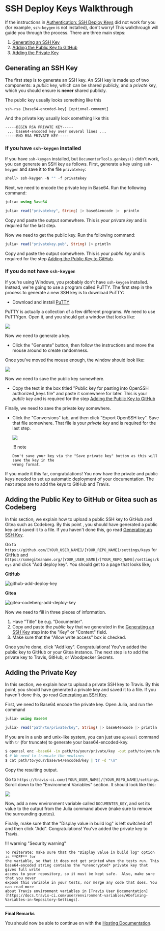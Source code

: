 # SSH Deploy Keys Walkthrough

If the instructions in [Authentication: SSH Deploy Keys](@ref) did not work for you (for example,
`ssh-keygen` is not installed), don't worry! This walkthrough will guide you through the
process. There are three main steps:

1. [Generating an SSH Key](@ref)
2. [Adding the Public Key to GitHub](@ref)
3. [Adding the Private Key](@ref)

## Generating an SSH Key

The first step is to generate an SSH key. An SSH key is made up of two components: a
*public* key, which can be shared publicly, and a *private* key, which you should ensure is
**never** shared publicly.

The public key usually looks something like this

```
ssh-rsa [base64-encoded-key] [optional-comment]
```

And the private key usually look something like this

```
-----BEGIN RSA PRIVATE KEY-----
 ... base64-encoded key over several lines ...
-----END RSA PRIVATE KEY-----
```

### If you have `ssh-keygen` installed

If you have `ssh-keygen` installed, but `DocumenterTools.genkeys()` didn't work, you can generate an
SSH key as follows. First, generate a key using `ssh-keygen` and save it to the file
`privatekey`:

```julia
shell> ssh-keygen -N "" -f privatekey
```

Next, we need to encode the private key in Base64. Run the following command:

```julia
julia> using Base64

julia> read("privatekey", String) |> base64encode |>  println
```

Copy and paste the output somewhere. This is your *private key* and is required for the last step.

Now we need to get the public key. Run the following command:

```julia
julia> read("privatekey.pub", String) |> println
```

Copy and paste the output somewhere. This is your *public key* and is required for the step
[Adding the Public Key to GitHub](@ref).

### If you do not have `ssh-keygen`

If you're using Windows, you probably don't have `ssh-keygen` installed. Instead, we're
going to use a program called PuTTY. The first step in the process to generate a new SSH key
is to download PuTTY:

* Download and install [PuTTY](https://www.chiark.greenend.org.uk/~sgtatham/putty/)

PuTTY is actually a collection of a few different programs. We need to use PuTTYgen. Open
it, and you should get a window that looks like:

![](puttygen.png)

Now we need to generate a key.

* Click the "Generate" button, then follow the instructions and move the mouse around to
  create randomness.

Once you've moved the mouse enough, the window should look like:

![](puttygen-generated.png)

Now we need to save the public key somewhere.

* Copy the text in the box titled "Public key for pasting into OpenSSH authorized_keys file"
  and paste it somewhere for later. This is your *public key* and is required for the step
  [Adding the Public Key to GitHub](@ref)

Finally, we need to save the private key somewhere.

* Click the "Conversions" tab, and then click "Export OpenSSH key". Save that file
  somewhere. That file is your *private key* and is required for the last step.

  ![](puttygen-export-private-key.png)

  !!! note

      Don't save your key via the "Save private key" button as this will save the key in the
      wrong format.

If you made it this far, congratulations! You now have the private and public keys needed to
set up automatic deployment of your documentation. The next steps are to add the keys to
GitHub and Travis.


## Adding the Public Key to GitHub or Gitea such as Codeberg

In this section, we explain how to upload a public SSH key to GitHub and Gitea such as Codeberg. By this point
, you should have generated a public key and saved it to a file. If you haven't done this, go read
[Generating an SSH Key](@ref).

Go to `https://github.com/[YOUR_USER_NAME]/[YOUR_REPO_NAME]/settings/keys` for GitHub and `https://somegiteaname.org/[YOUR_USER_NAME]/[YOUR_REPO_NAME]/settings/keys` and click "Add
deploy key". You should get to a page that looks like,:

**GitHub**

![github-add-deploy-key](github-add-deploy-key.png)

**Gitea**

![gitea-codeberg-add-deploy-key](gitea-codeberg-add-deploy-key.png)

Now we need to fill in three pieces of information.

1. Have "Title" be e.g. "Documenter".
2. Copy and paste the *public key* that we generated in the [Generating an SSH Key](@ref)
   step into the "Key" or "Content" field.
3. Make sure that the "Allow write access" box is checked.

Once you're done, click "Add key". Congratulations! You've added the public key
to GitHub or your Gitea instance. The next step is to add the private key to Travis, GitHub, or 
Woodpecker Secrets.

## Adding the Private Key

In this section, we explain how to upload a private SSH key to Travis. By this point, you
should have generated a private key and saved it to a file. If you haven't done this, go
read [Generating an SSH Key](@ref).

First, we need to Base64 encode the private key. Open Julia, and run the command

```julia
julia> using Base64

julia> read("path/to/private/key", String) |> base64encode |> println
```

If you are in a unix and unix-like system, you can just use `openssl` command with `tr` 
(for truncate) to generate your base64-encoded-key.

```bash
$ openssl enc -base64 -in path/to/your/private/key -out path/to/your/base/64/encoded/key
$ # We need to truncate the newlines
$ cat path/to/your/base/64/encoded/key | tr -d "\n"
```

Copy the resulting output.

Go to `https://travis-ci.com/[YOUR_USER_NAME]/[YOUR_REPO_NAME]/settings`. Scroll down
to the "Environment Variables" section. It should look like this:

![](travis-variables.png)

Now, add a new environment variable called `DOCUMENTER_KEY`, and set its value to the output
from the Julia command above (make sure to remove the surrounding quotes).

Finally, make sure that the "Display value in build log" is left switched off and then click "Add".
Congratulations! You've added the private key to Travis.

!!! warning "Security warning"

    To reiterate: make sure that the "Display value in build log" option is **OFF** for
    the variable, so that it does not get printed when the tests run. This
    base64-encoded string contains the *unencrypted* private key that gives full write
    access to your repository, so it must be kept safe.  Also, make sure that you never
    expose this variable in your tests, nor merge any code that does. You can read more
    about Travis environment variables in [Travis User Documentation](https://docs.travis-ci.com/user/environment-variables/#Defining-Variables-in-Repository-Settings).

---

**Final Remarks**

You should now be able to continue on with the [Hosting Documentation](@ref).
